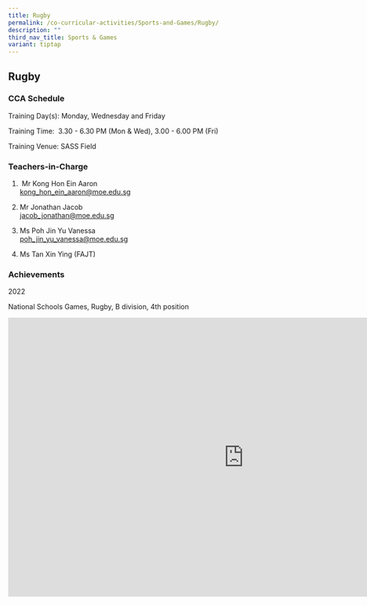 ```yaml
---
title: Rugby
permalink: /co-curricular-activities/Sports-and-Games/Rugby/
description: ""
third_nav_title: Sports & Games
variant: tiptap
---
```

<h2>Rugby</h2>
<h3>CCA Schedule</h3>
<p>Training Day(s): Monday, Wednesday and Friday</p>
<p>Training Time: &nbsp;3.30 - 6.30 PM (Mon &amp; Wed), 3.00 - 6.00 PM (Fri)</p>
<p>Training Venue: SASS Field</p>
<h3>Teachers-in-Charge</h3>
<ol>
<li>
<p>&nbsp;Mr Kong Hon Ein Aaron
<br><a href="mailto:kong_hon_ein_aaron@moe.edu.sg" rel="noopener noreferrer nofollow" target="_blank">kong_hon_ein_aaron@moe.edu.sg</a>
</p>
</li>
<li>
<p>Mr Jonathan Jacob
<br><a href="mailto:jacob_jonathan@moe.edu.sg" rel="noopener noreferrer nofollow" target="_blank"><u>jacob_jonathan@moe.edu.sg</u></a>
</p>
</li>
<li>
<p>Ms Poh Jin Yu Vanessa
<br><a href="mailto:poh_jin_yu_vanessa@moe.edu.sg" rel="noopener noreferrer nofollow" target="_blank"><u>poh_jin_yu_vanessa@moe.edu.sg</u></a>
</p>
</li>
<li>
<p>Ms Tan Xin Ying (FAJT)</p>
<p></p>
</li>
</ol>
<h3>Achievements</h3>
<p>2022</p>
<p>National Schools Games, Rugby, B division, 4th position</p>
<div class="iframe-wrapper">
<iframe height="569" width="960" allowfullscreen="true" frameborder="0" src="https://docs.google.com/presentation/d/e/2PACX-1vS5-Rg4xnqq24dNnIBR4H0wBK505duh0_cHb9sDkLH9gH31Rk9DAjv_h6fx5V10uT9GGf1VPXwGuktP/embed?start=false&amp;loop=false&amp;delayms=3000"></iframe>
</div>
<p></p>